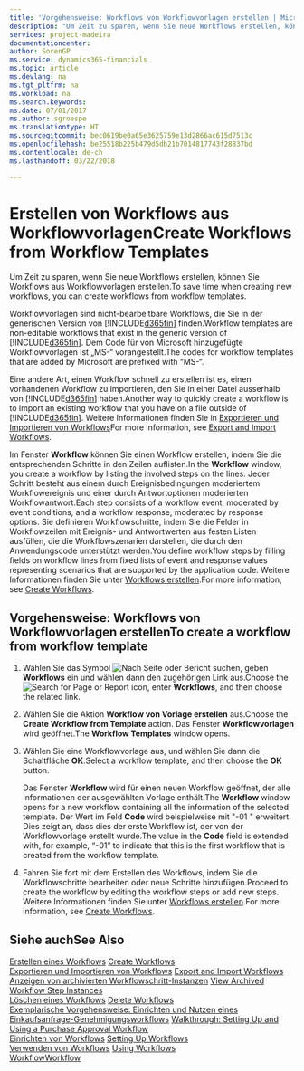 ```yaml
---
title: 'Vorgehensweise: Workflows von Workflowvorlagen erstellen | Microsoft Docs'
description: "Um Zeit zu sparen, wenn Sie neue Workflows erstellen, können Sie Workflows aus Workflowvorlagen erstellen."
services: project-madeira
documentationcenter: 
author: SorenGP
ms.service: dynamics365-financials
ms.topic: article
ms.devlang: na
ms.tgt_pltfrm: na
ms.workload: na
ms.search.keywords: 
ms.date: 07/01/2017
ms.author: sgroespe
ms.translationtype: HT
ms.sourcegitcommit: bec0619be0a65e3625759e13d2866ac615d7513c
ms.openlocfilehash: be25518b225b479d5db21b7014817743f28837bd
ms.contentlocale: de-ch
ms.lasthandoff: 03/22/2018

---
```

# <a name="create-workflows-from-workflow-templates"></a><span data-ttu-id="2b954-103">Erstellen von Workflows aus Workflowvorlagen</span><span class="sxs-lookup"><span data-stu-id="2b954-103">Create Workflows from Workflow Templates</span></span>
<span data-ttu-id="2b954-104">Um Zeit zu sparen, wenn Sie neue Workflows erstellen, können Sie Workflows aus Workflowvorlagen erstellen.</span><span class="sxs-lookup"><span data-stu-id="2b954-104">To save time when creating new workflows, you can create workflows from workflow templates.</span></span>  

 <span data-ttu-id="2b954-105">Workflowvorlagen sind nicht-bearbeitbare Workflows, die Sie in der generischen Version von [!INCLUDE[d365fin](includes/d365fin_md.md)] finden.</span><span class="sxs-lookup"><span data-stu-id="2b954-105">Workflow templates are non-editable workflows that exist in the generic version of [!INCLUDE[d365fin](includes/d365fin_md.md)].</span></span> <span data-ttu-id="2b954-106">Dem Code für von Microsoft hinzugefügte Workflowvorlagen ist „MS-“ vorangestellt.</span><span class="sxs-lookup"><span data-stu-id="2b954-106">The codes for workflow templates that are added by Microsoft are prefixed with “MS-“.</span></span>  

 <span data-ttu-id="2b954-107">Eine andere Art, einen Workflow schnell zu erstellen ist es, einen vorhandenen Workflow zu importieren, den Sie in einer Datei ausserhalb von [!INCLUDE[d365fin](includes/d365fin_md.md)] haben.</span><span class="sxs-lookup"><span data-stu-id="2b954-107">Another way to quickly create a workflow is to import an existing workflow that you have on a file outside of [!INCLUDE[d365fin](includes/d365fin_md.md)].</span></span> <span data-ttu-id="2b954-108">Weitere Informationen finden Sie in [Exportieren und Importieren von Workflows](across-how-to-export-and-import-workflows.md)</span><span class="sxs-lookup"><span data-stu-id="2b954-108">For more information, see [Export and Import Workflows](across-how-to-export-and-import-workflows.md).</span></span>  

<span data-ttu-id="2b954-109">Im Fenster **Workflow** können Sie einen Workflow erstellen, indem Sie die entsprechenden Schritte in den Zeilen auflisten.</span><span class="sxs-lookup"><span data-stu-id="2b954-109">In the **Workflow** window, you create a workflow by listing the involved steps on the lines.</span></span> <span data-ttu-id="2b954-110">Jeder Schritt besteht aus einem durch Ereignisbedingungen moderiertem Workflowereignis und einer durch Antwortoptionen moderierten Workflowantwort.</span><span class="sxs-lookup"><span data-stu-id="2b954-110">Each step consists of a workflow event, moderated by event conditions, and a workflow response, moderated by response options.</span></span> <span data-ttu-id="2b954-111">Sie definieren Workflowschritte, indem Sie die Felder in Workflowzeilen mit Ereignis- und Antwortwerten aus festen Listen ausfüllen, die die Workflowszenarien darstellen, die durch den Anwendungscode unterstützt werden.</span><span class="sxs-lookup"><span data-stu-id="2b954-111">You define workflow steps by filling fields on workflow lines from fixed lists of event and response values representing scenarios that are supported by the application code.</span></span> <span data-ttu-id="2b954-112">Weitere Informationen finden Sie unter [Workflows erstellen](across-how-to-create-workflows.md).</span><span class="sxs-lookup"><span data-stu-id="2b954-112">For more information, see [Create Workflows](across-how-to-create-workflows.md).</span></span>  

## <a name="to-create-a-workflow-from-workflow-template"></a><span data-ttu-id="2b954-113">Vorgehensweise: Workflows von Workflowvorlagen erstellen</span><span class="sxs-lookup"><span data-stu-id="2b954-113">To create a workflow from workflow template</span></span>  
1.  <span data-ttu-id="2b954-114">Wählen Sie das Symbol ![Nach Seite oder Bericht suchen](media/ui-search/search_small.png "Symbol Nach Seite oder Bericht suchen"), geben **Workflows** ein und wählen dann den zugehörigen Link aus.</span><span class="sxs-lookup"><span data-stu-id="2b954-114">Choose the ![Search for Page or Report](media/ui-search/search_small.png "Search for Page or Report icon") icon, enter **Workflows**, and then choose the related link.</span></span>  
2.  <span data-ttu-id="2b954-115">Wählen Sie die Aktion **Workflow von Vorlage erstellen** aus.</span><span class="sxs-lookup"><span data-stu-id="2b954-115">Choose the **Create Workflow from Template** action.</span></span> <span data-ttu-id="2b954-116">Das Fenster **Workflowvorlagen** wird geöffnet.</span><span class="sxs-lookup"><span data-stu-id="2b954-116">The **Workflow Templates** window opens.</span></span>  
3.  <span data-ttu-id="2b954-117">Wählen Sie eine Workflowvorlage aus, und wählen Sie dann die Schaltfläche **OK**.</span><span class="sxs-lookup"><span data-stu-id="2b954-117">Select a workflow template, and then choose the **OK** button.</span></span>  

     <span data-ttu-id="2b954-118">Das Fenster **Workflow** wird für einen neuen Workflow geöffnet, der alle Informationen der ausgewählten Vorlage enthält.</span><span class="sxs-lookup"><span data-stu-id="2b954-118">The **Workflow** window opens for a new workflow containing all the information of the selected template.</span></span> <span data-ttu-id="2b954-119">Der Wert im Feld **Code** wird beispielweise mit "-01 " erweitert. Dies zeigt an, dass dies der erste Workflow ist, der von der Workflowvorlage erstellt wurde.</span><span class="sxs-lookup"><span data-stu-id="2b954-119">The value in the **Code** field is extended with, for example, “-01” to indicate that this is the first workflow that is created from the workflow template.</span></span>  
4.  <span data-ttu-id="2b954-120">Fahren Sie fort mit dem Erstellen des Workflows, indem Sie die Workflowschritte bearbeiten oder neue Schritte hinzufügen.</span><span class="sxs-lookup"><span data-stu-id="2b954-120">Proceed to create the workflow by editing the workflow steps or add new steps.</span></span> <span data-ttu-id="2b954-121">Weitere Informationen finden Sie unter [Workflows erstellen](across-how-to-create-workflows.md).</span><span class="sxs-lookup"><span data-stu-id="2b954-121">For more information, see [Create Workflows](across-how-to-create-workflows.md).</span></span>  

## <a name="see-also"></a><span data-ttu-id="2b954-122">Siehe auch</span><span class="sxs-lookup"><span data-stu-id="2b954-122">See Also</span></span>  
 <span data-ttu-id="2b954-123">[Erstellen eines Workflows](across-how-to-create-workflows.md) </span><span class="sxs-lookup"><span data-stu-id="2b954-123">[Create Workflows](across-how-to-create-workflows.md) </span></span>  
 <span data-ttu-id="2b954-124">[Exportieren und Importieren von Workflows](across-how-to-export-and-import-workflows.md) </span><span class="sxs-lookup"><span data-stu-id="2b954-124">[Export and Import Workflows](across-how-to-export-and-import-workflows.md) </span></span>  
 <span data-ttu-id="2b954-125">[Anzeigen von archivierten Workflowschritt-Instanzen](across-how-to-view-archived-workflow-step-instances.md) </span><span class="sxs-lookup"><span data-stu-id="2b954-125">[View Archived Workflow Step Instances](across-how-to-view-archived-workflow-step-instances.md) </span></span>  
 <span data-ttu-id="2b954-126">[Löschen eines Workflows](across-how-to-delete-workflows.md) </span><span class="sxs-lookup"><span data-stu-id="2b954-126">[Delete Workflows](across-how-to-delete-workflows.md) </span></span>  
 <span data-ttu-id="2b954-127">[Exemplarische Vorgehensweise: Einrichten und Nutzen eines Einkaufsanfrage-Genehmigungsworkflows](walkthrough-setting-up-and-using-a-purchase-approval-workflow.md) </span><span class="sxs-lookup"><span data-stu-id="2b954-127">[Walkthrough: Setting Up and Using a Purchase Approval Workflow](walkthrough-setting-up-and-using-a-purchase-approval-workflow.md) </span></span>  
 <span data-ttu-id="2b954-128">[Einrichten von Workflows](across-set-up-workflows.md) </span><span class="sxs-lookup"><span data-stu-id="2b954-128">[Setting Up Workflows](across-set-up-workflows.md) </span></span>  
 <span data-ttu-id="2b954-129">[Verwenden von Workflows](across-use-workflows.md) </span><span class="sxs-lookup"><span data-stu-id="2b954-129">[Using Workflows](across-use-workflows.md) </span></span>  
 [<span data-ttu-id="2b954-130">Workflow</span><span class="sxs-lookup"><span data-stu-id="2b954-130">Workflow</span></span>](across-workflow.md)   

